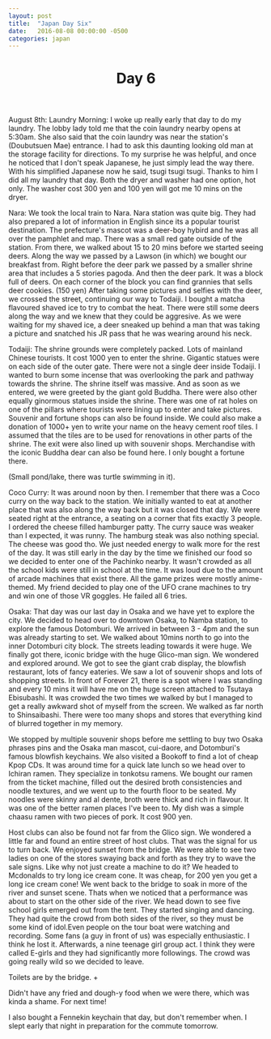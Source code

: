 ```yaml
---
layout: post
title:  "Japan Day Six"
date:   2016-08-08 00:00:00 -0500
categories: japan
---
```

<header>
	<h1>
		Day 6
	</h1>
</header>
August 8th:
Laundry Morning:
I woke up really early that day to do my laundry. The lobby lady told me that the coin laundry nearby opens at 5:30am. She also said that the coin laundry was near the station's (Doubutsuen Mae) entrance. I had to ask this daunting looking old man at the storage facility for directions. To my surprise he was helpful, and once he noticed that I don't speak Japanese, he just simply lead the way there. With his simplified Japanese now he said, tsugi tsugi tsugi. Thanks to him I did all my laundry that day. Both the dryer and washer had one option, hot only. The washer cost 300 yen and 100 yen will got me 10 mins on the dryer. 

Nara:
We took the local train to Nara. Nara station was quite big. They had also prepared a lot of information in English since its a popular tourist destination. The prefecture's mascot was a deer-boy hybird and he was all over the pamphlet and map. There was a small red gate outside of the station. From there, we walked about 15 to 20 mins before we started seeing deers. Along the way we passed by a Lawson (in which) we bought our breakfast from. Right before the deer park we passed by a smaller shrine area that includes a 5 stories pagoda. And then the deer park. It was a block full of deers. On each corner of the block you can find grannies that sells deer cookies. (150 yen) After taking some pictures and selfies with the deer, we crossed the street, continuing our way to Todaiji. I bought a matcha flavoured shaved ice to try to combat the heat. There were still some deers along the way and we knew that they could be aggresive. As we were waiting for my shaved ice, a deer sneaked up behind a man that was taking a picture and snatched his JR pass that he was wearing around his neck.

Todaiji:
The shrine grounds were completely packed. Lots of mainland Chinese tourists. It cost 1000 yen to enter the shrine. Gigantic statues were on each side of the outer gate. There were not a single deer inside Todaiji. I wanted to burn some incense that was overlooking the park and pathway towards the shrine. The shrine itself was massive. And as soon as we entered, we were greeted by the giant gold Buddha. There were also other equally ginormous statues inside the shrine. There was one of rat holes on one of the pillars where tourists were lining up to enter and take pictures. Souvenir and fortune shops can also be found inside. We could also make a donation of 1000+ yen to write your name on the heavy cement roof tiles. I assumed that the tiles are to be used for renovations in other parts of the shrine. The exit were also lined up with souvenir shops. Merchandise with the iconic Buddha dear can also be found here. I only bought a fortune there.

(Small pond/lake, there was turtle swimming in it).

Coco Curry:
It was around noon by then. I remember that there was a Coco curry on the way back to the station. We initially wanted to eat at another place that was also along the way back but it was closed that day. We were seated right at the entrance, a seating on a corner that fits exactly 3 people. I ordered the cheese filled hamburger patty. The curry sauce was weaker than I expected, it was runny. The hamburg steak was also nothing special. The cheese was good tho. We just needed energy to walk more for the rest of the day. It was still early in the day by the time we finished our food so we decided to enter one of the Pachinko nearby. It wasn't crowded as all the school kids were still in school at the time. It was loud due to the amount of arcade machines that exist there. All the game prizes were mostly anime-themed. My friend decided to play one of the UFO crane machines to try and win one of those VR goggles. He failed all 6 tries. 

Osaka:
That day was our last day in Osaka and we have yet to explore the city. We decided to head over to downtown Osaka, to Namba station, to explore the famous Dotomburi. We arrived in between 3 - 4pm and the sun was already starting to set. We walked about 10mins north to go into the inner Dotomburi city block. The streets leading towards it were huge. We finally got there, iconic bridge with the huge Glico-man sign. We wondered and explored around. We got to see the giant crab display, the blowfish restaurant, lots of fancy eateries. We saw a lot of souvenir shops and lots of shopping streets. In front of Forever 21, there is a spot where I was standing and every 10 mins it will have me on the huge screen attached to Tsutaya Ebisubashi. It was crowded the two times we walked by but I managed to get a really awkward shot of myself from the screen. We walked as far north to Shinsaibashi. There were too many shops and stores that everything kind of blurred together in my memory. 

We stopped by multiple souvenir shops before me settling to buy two Osaka phrases pins and the Osaka man mascot, cui-daore, and Dotomburi's famous blowfish keychains. We also visited a Bookoff to find a lot of cheap Kpop CDs. It was around time for a quick late lunch so we head over to Ichiran ramen. They specialize in tonkotsu ramens. We bought our ramen from the ticket machine, filled out the desired broth consistencies and noodle textures, and we went up to the fourth floor to be seated. My noodles were skinny and al dente, broth were thick and rich in flavour. It was one of the better ramen places I've been to. My dish was a simple chaasu ramen with two pieces of pork. It cost 900 yen. 

Host clubs can also be found not far from the Glico sign. We wondered a little far and found an entire street of host clubs. That was the signal for us to turn back. We enjoyed sunset from the bridge. We were able to see two ladies on one of the stores swaying back and forth as they try to wave the sale signs. Like why not just create a machine to do it? We headed to Mcdonalds to try long ice cream cone. It was cheap, for 200 yen you get a long ice cream cone! We went back to the bridge to soak in more of the river and sunset scene. Thats when we noticed that a performance was about to start on the other side of the river. We head down to see five school girls emerged out from the tent. They started singing and dancing. They had quite the crowd from both sides of the river, so they must be some kind of idol.Even people on the tour boat were watching and recording. Some fans (a guy in front of us) was especially enthusiastic. I think he lost it. Afterwards, a nine teenage girl group act. I think they were called E-girls and they had significantly more followings. The crowd was going really wild so we decided to leave. 

Toilets are by the bridge. + 

Didn't have any fried and dough-y food when we were there, which was kinda a shame. For next time!

I also bought a Fennekin keychain that day, but don't remember when.
I slept early that night in preparation for the commute tomorrow.